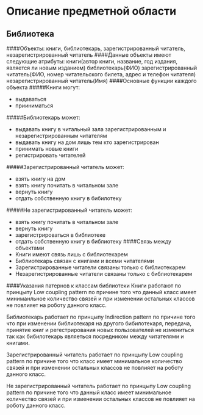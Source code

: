 Описание предметной области
===========================
Библиотека
----------
####Объекты:
книги, библиотекарь, зарегистрированный читатель, незарегистрированный читатель
####Данные объекты имеют следующие атрибуты:
книги(автор книги, название, год издания, является ли новым изданием)
библиотекарь(ФИО)
зарегистрированный читатель(ФИО, номер читательского билета, адрес и телефон читателя)
незарегистрированный читатель(Имя)
####Основные функции каждого объекта
#####Книги могут:
* выдаваться
* прииниматься

#####Библиотекарь может:
* выдавать книгу в читальный зала зарегистрированным и незарегистрированным читателям
* выдавать книгу на дом лишь тем кто зарегистрирован
* принимать новые книги
* регистрировать читателей

#####Зарегистрированный читатель может:
* взять книгу на дом
* взять книгу почитать в читальном зале
* вернуть книгу
* отдать собственную книгу в бибилотеку

#####Не зарегистрированный читатель может:
* взять книгу почитать в читальном зале
* вернуть книгу
* зарегистрироваться в библиотеке
* отдать собственную книгу в библиотеку
####Связь между объектами
* Книги имеют связь лишь с библиотекарем
* Библиотекарь связан с книгами и всеми читателями
* Зарегистрированные читатели связаны только с библиотекарем
* Незарегистрированные читатели связаны только с библиотекарем

####Указания патернов к классам библиотеки
Книги работают по принцыпу Low coupling pattern по причине того что данный класс имеет миниманльное количество связей и при изменении остальных классов не повлияет на роботу данного класс.

Библиотекарь работает по принцыпу Indirection pattern по причине того что при изменении библиотекаря на другого бибилотекаря, передача, принятие книг и регестрирования новых пользователей не измениться так как бибилотекарь являеться посредником между читателями и книгами.

Зарегистрированный читатель работает по принцыпу Low coupling pattern по причине того что класс имеет минимальное количество связей и при изменении остальных классов не повлияет на роботу данного класс.

Не зарегистрированный читатель работает по принцыпу Low coupling pattern по причине того что данный класс имеет минимальное количество связей и при изменении остальных классов не повлияет на роботу данного класс.
